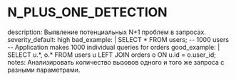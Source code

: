 # N_PLUS_ONE_DETECTION

description: Выявление потенциальных N+1 проблем в запросах.
severity_default: high
bad_example: |
SELECT \* FROM users; -- 1000 users
-- Application makes 1000 individual queries for orders
good_example: |
SELECT u.\*, o.\* FROM users u LEFT JOIN orders o ON u.id = o.user_id;
notes: Анализировать количество вызовов одного и того же запроса с разными параметрами.
